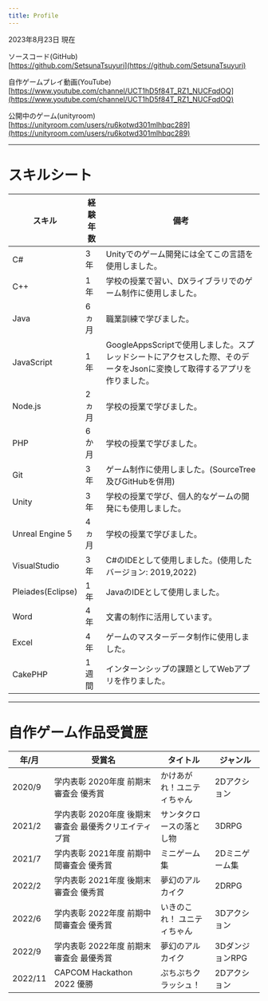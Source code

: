```yaml
---
title: Profile
---
```

2023年8月23日 現在

ソースコード(GitHub)  
[https://github.com/SetsunaTsuyuri](https://github.com/SetsunaTsuyuri) 

自作ゲームプレイ動画(YouTube)  
[https://www.youtube.com/channel/UCT1hD5f84T_RZ1_NUCFqdOQ](https://www.youtube.com/channel/UCT1hD5f84T_RZ1_NUCFqdOQ)

公開中のゲーム(unityroom)  
[https://unityroom.com/users/ru6kotwd301mlhbqc289](https://unityroom.com/users/ru6kotwd301mlhbqc289)

---
# スキルシート

| スキル | 経験年数 | 備考 |
| --- | --- | --- |
| C# | 3年 | Unityでのゲーム開発には全てこの言語を使用しました。 |
| C++ | 1年 | 学校の授業で習い、DXライブラリでのゲーム制作に使用しました。 |
| Java | 6ヵ月 | 職業訓練で学びました。 |
| JavaScript | 1年 | GoogleAppsScriptで使用しました。スプレッドシートにアクセスした際、そのデータをJsonに変換して取得するアプリを作りました。 |
| Node.js | 2ヵ月 | 学校の授業で学びました。 |
| PHP | 6か月 | 学校の授業で学びました。 |
| Git | 3年 | ゲーム制作に使用しました。(SourceTree及びGitHubを併用) |
| Unity | 3年 | 学校の授業で学び、個人的なゲームの開発にも使用しました。 |
| Unreal Engine 5 | 4ヵ月 | 学校の授業で学びました。 |
| VisualStudio | 3年 | C#のIDEとして使用しました。(使用したバージョン: 2019,2022) |
| Pleiades(Eclipse) | 1年 | JavaのIDEとして使用しました。 |
| Word | 4年 | 文書の制作に活用しています。 |
| Excel | 4年 | ゲームのマスターデータ制作に使用しました。 |
| CakePHP | 1週間 | インターンシップの課題としてWebアプリを作りました。 |


---
# 自作ゲーム作品受賞歴

| 年/月 | 受賞名 | タイトル | ジャンル |
| --- | --- | --- | --- |
| 2020/9 | 学内表彰 2020年度 前期末審査会 優秀賞 | かけあがれ！ユニティちゃん | 2Dアクション |
| 2021/2 | 学内表彰 2020年度 後期末審査会 最優秀クリエイティブ賞 | サンタクロースの落とし物 | 3DRPG |
| 2021/7 | 学内表彰 2021年度 前期中間審査会 優秀賞 | ミニゲーム集 | 2Dミニゲーム集 |
| 2022/2 | 学内表彰 2021年度 後期末審査会 優秀賞 | 夢幻のアルカイク | 2DRPG |
| 2022/6 | 学内表彰 2022年度 前期中間審査会 優秀賞 | いきのこれ！ ユニティちゃん | 3Dアクション |
| 2022/9 | 学内表彰 2022年度 前期末審査会 最優秀賞 | 夢幻のアルカイク | 3DダンジョンRPG |
| 2022/11 | CAPCOM Hackathon 2022 優勝 | ぷちぷちクラッシュ！ | 2Dアクション |
